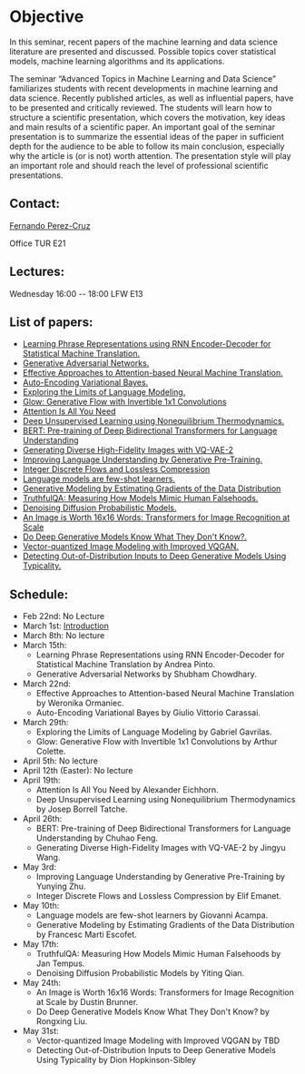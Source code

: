# Objective

In this seminar, recent papers of the machine learning and data science literature are presented and discussed. Possible topics cover statistical models, machine learning algorithms and its applications.

The seminar “Advanced Topics in Machine Learning and Data Science” familiarizes students with recent developments in machine learning and data science. Recently published articles, as well as influential papers, have to be presented and critically reviewed. The students will learn how to structure a scientific presentation, which covers the motivation, key ideas and main results of a scientific paper. An important goal of the seminar presentation is to summarize the essential ideas of the paper in sufficient depth for the audience to be able to follow its main conclusion, especially why the article is (or is not) worth attention. The presentation style will play an important role and should reach the level of professional scientific presentations.

## Contact:

[Fernando Perez-Cruz](mailto:fernando.perezcruz@sdsc.ethz.ch)

Office TUR E21

## Lectures:

Wednesday 16:00 -- 18:00     LFW  E13

## List of papers:

*   [Learning Phrase Representations using RNN Encoder-Decoder for Statistical Machine Translation.](https://arxiv.org/abs/1406.1078)
*   [Generative Adversarial Networks.](https://arxiv.org/abs/1406.2661)
*   [Effective Approaches to Attention-based Neural Machine Translation.](https://arxiv.org/abs/1508.04025)
*   [Auto-Encoding Variational Bayes.](https://arxiv.org/abs/1312.6114)
*   [Exploring the Limits of Language Modeling.](https://arxiv.org/abs/1602.02410)
*   [Glow: Generative Flow with Invertible 1x1 Convolutions](https://arxiv.org/abs/1807.03039)
*   [Attention Is All You Need](https://arxiv.org/abs/1706.03762)
*   [Deep Unsupervised Learning using Nonequilibrium Thermodynamics.](https://arxiv.org/abs/1503.03585)
*   [BERT: Pre-training of Deep Bidirectional Transformers for Language Understanding](https://arxiv.org/abs/1810.04805)
*   [Generating Diverse High-Fidelity Images with VQ-VAE-2](https://arxiv.org/abs/1906.00446)
*   [Improving Language Understanding by Generative Pre-Training.](https://s3-us-west-2.amazonaws.com/openai-assets/research-covers/language-unsupervised/language_understanding_paper.pdf)
*   [Integer Discrete Flows and Lossless Compression](https://arxiv.org/abs/1905.07376)
*   [Language models are few-shot learners.](https://arxiv.org/abs/2005.14165)
*   [Generative Modeling by Estimating Gradients of the Data Distribution](https://arxiv.org/abs/1907.05600)
*   [TruthfulQA: Measuring How Models Mimic Human Falsehoods.](https://aclanthology.org/2022.acl-long.229/)
*   [Denoising Diffusion Probabilistic Models.](https://arxiv.org/abs/2006.11239)
*   [An Image is Worth 16x16 Words: Transformers for Image Recognition at Scale](https://arxiv.org/abs/2010.11929)
*   [Do Deep Generative Models Know What They Don't Know?.](https://arxiv.org/abs/1810.09136)
*   [Vector-quantized Image Modeling with Improved VQGAN.](https://arxiv.org/abs/2110.04627)
*   [Detecting Out-of-Distribution Inputs to Deep Generative Models Using Typicality.](https://arxiv.org/abs/1906.02994)

## Schedule:

- Feb 22nd: No Lecture
- March 1st: [Introduction](ATMLDS.pdf)
- March 8th: No lecture
- March 15th:
  - Learning Phrase Representations using RNN Encoder-Decoder for Statistical Machine Translation by Andrea Pinto.
  - Generative Adversarial Networks by Shubham Chowdhary.
- March 22nd:
  - Effective Approaches to Attention-based Neural Machine Translation by Weronika Ormaniec.
  - Auto-Encoding Variational Bayes by Giulio Vittorio Carassai.
- March 29th: 
  - Exploring the Limits of Language Modeling by Gabriel Gavrilas.
  - Glow: Generative Flow with Invertible 1x1 Convolutions by Arthur Colette.
- April 5th: No lecture
- April 12th (Easter): No lecture
- April 19th:
  -  Attention Is All You Need by Alexander Eichhorn.
  -  Deep Unsupervised Learning using Nonequilibrium Thermodynamics by Josep Borrell Tatche.
- April 26th:
  -  BERT: Pre-training of Deep Bidirectional Transformers for Language Understanding by Chuhao Feng.
  -  Generating Diverse High-Fidelity Images with VQ-VAE-2 by Jingyu Wang.
- May 3rd:
  -  Improving Language Understanding by Generative Pre-Training by Yunying Zhu.
  -  Integer Discrete Flows and Lossless Compression by Elif Emanet. 
- May 10th:
  -  Language models are few-shot learners by Giovanni Acampa.
  -  Generative Modeling by Estimating Gradients of the Data Distribution by Francesc Marti Escofet.
- May 17th:
  -  TruthfulQA: Measuring How Models Mimic Human Falsehoods by Jan Tempus.
  -  Denoising Diffusion Probabilistic Models by Yiting Qian.
- May 24th:
  -  An Image is Worth 16x16 Words: Transformers for Image Recognition at Scale by Dustin Brunner.
  -  Do Deep Generative Models Know What They Don't Know? by Rongxing Liu.
- May 31st:
  -  Vector-quantized Image Modeling with Improved VQGAN by TBD
  -  Detecting Out-of-Distribution Inputs to Deep Generative Models Using Typicality by Dion Hopkinson-Sibley

